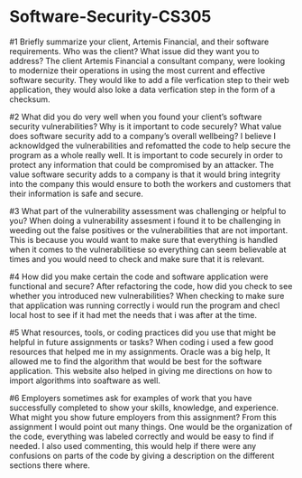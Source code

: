 # Software-Security-CS305
#1 Briefly summarize your client, Artemis Financial, and their software requirements. Who was the client? What issue did they want you to address?
The client Artemis Financial a consultant company, were looking to modernize their operations in using the most current and effective software security. They would like to add a file verfication step to their web application, they would also loke a data verfication step in the form of a checksum.

#2 What did you do very well when you found your client’s software security vulnerabilities? Why is it important to code securely? What value does software security add to a company’s overall wellbeing?
I believe I acknowldged the vulnerabilities and refomatted the code to help secure the program as a whole really well. It is important to code securely in order to protect any information that could be compromised by an attacker. The value software security adds to a company is that it would bring integrity into the company this would ensure to both the workers and customers that their information is safe and secure.

#3 What part of the vulnerability assessment was challenging or helpful to you?
When doing a vulnerability assesment i found it to be challenging in weeding out the false positives or the vulnerabilities that are not important. This is because you would want to make sure that everything is handled when it comes to the vulnerabilitiese so everything can seem believable at times and you would need to check and make sure that it is relevant.

#4 How did you make certain the code and software application were functional and secure? After refactoring the code, how did you check to see whether you introduced new vulnerabilities?
When checking to make sure that application was running correctly i would run the program and checl local host to see if it had met the needs that i was after at the time.

#5 What resources, tools, or coding practices did you use that might be helpful in future assignments or tasks?
When coding i used a few good resources that helped me in my assignments. Oracle was a big help, It allowed me to find the algorithm that would be best for the software application. This website also helped in giving me directions on how to import algorithms into soaftware as well.

#6 Employers sometimes ask for examples of work that you have successfully completed to show your skills, knowledge, and experience. What might you show future employers from this assignment?
From this assignment I would point out many things. One would be the organization of the code, everything was labeled correctly and would be easy to find if needed. I also used commenting, this would help if there were any confusions on parts of the code by giving a description on the different sections there where.

